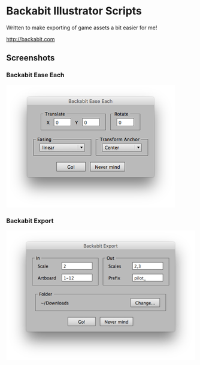 # Backabit Illustrator Scripts

Written to make exporting of game assets a bit easier for me!

http://backabit.com

## Screenshots

### Backabit Ease Each

![Backabit Ease Each Screenshot](https://raw.githubusercontent.com/tylersticka/backabit-illustrator-scripts/master/screenshots/Backabit%20Ease%20Each.png)

### Backabit Export

![Backabit Export Screenshot](https://raw.githubusercontent.com/tylersticka/backabit-illustrator-scripts/master/screenshots/Backabit%20Export.png)
